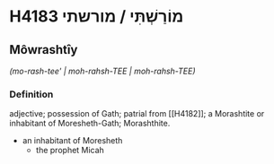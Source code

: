 # H4183 מוֹרַשְׁתִּי / מורשתי

## Môwrashtîy

_(mo-rash-tee' | moh-rahsh-TEE | moh-rahsh-TEE)_

### Definition

adjective; possession of Gath; patrial from [[H4182]]; a Morashtite or inhabitant of Moresheth-Gath; Morashthite.

- an inhabitant of Moresheth
    - the prophet Micah
